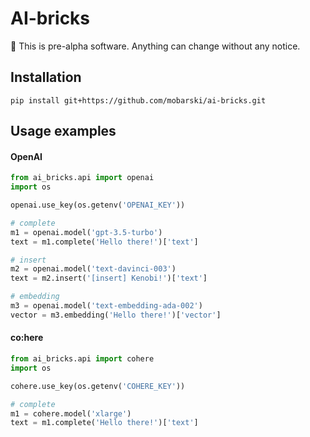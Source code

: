# AI-bricks

🚧 This is pre-alpha software. Anything can change without any notice.

## Installation

`pip install git+https://github.com/mobarski/ai-bricks.git`

## Usage examples

#### OpenAI

```python
from ai_bricks.api import openai
import os

openai.use_key(os.getenv('OPENAI_KEY'))

# complete
m1 = openai.model('gpt-3.5-turbo')
text = m1.complete('Hello there!')['text']

# insert
m2 = openai.model('text-davinci-003')
text = m2.insert('[insert] Kenobi!')['text']

# embedding
m3 = openai.model('text-embedding-ada-002')
vector = m3.embedding('Hello there!')['vector']

```

#### co:here

```python
from ai_bricks.api import cohere
import os

cohere.use_key(os.getenv('COHERE_KEY'))

# complete
m1 = cohere.model('xlarge')
text = m1.complete('Hello there!')['text']

```

